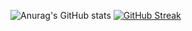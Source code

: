 ![Anurag's GitHub stats](https://github-readme-stats.vercel.app/api?username=ShadedGecko&show_icons=true&theme=midnight-purple)
[![GitHub Streak](https://github-readme-streak-stats.herokuapp.com/?user=ShadedGecko)](https://git.io/streak-stats)
